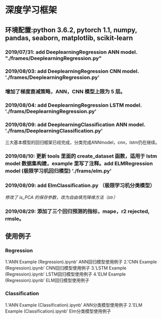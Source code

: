 # 深度学习框架

## 环境配置:python 3.6.2, pytorch 1.1, numpy, pandas, seaborn, matplotlib, scikit-learn

### 2019/07/31: add DeeplearningRegression ANN model. "./frames/DeeplearningRegression.py"    

### 2019/08/03: add DeeplearningRegression CNN model. './frames/DeeplearningRegression.py'
### 增加了梯度衰减策略，ANN，CNN 模型上限为 5 层。

### 2019/08/04: add DeeplearningRegression LSTM model. './frams/DeeplearningRegression.py'

### 2019/08/09: add DeeplearningClassification ANN model. './frams/DeeplearningClassification.py'
三大基本模型的回归框架已经完成，分类完成ANNmodel，cnn，lstm仍在继续。

### 2019/08/10: 更新 tools 里面的 create_dataset 函数，适用于 lstm model 数据集构建，example 里写了注释。add ELMRegression model (极限学习机回归模型) './frams/elm.py'

### 2019/08/09: add ElmClassification.py （极限学习机分类模型）
*修改了 is_PCA 的保存参数，改为自由填充降维方法（str）*

### 2019/08/29: 添加了三个回归预测的指标，mape，r2 rejected, rmsle。

## 使用例子
### Regression
1.'ANN Example (Regression).ipynb' ANN回归模型使用例子
2.'CNN Example (Regression).ipynb' CNN回归模型使用例子
3.'LSTM Example (Regression).ipynb' LSTM回归模型使用例子
4.'ELM Example (Regression).ipynb' ELM回归模型使用例子
### Classification
1.'ANN Example (Classification).ipynb' ANN分类模型使用例子
2.'ELM Example (Classification).ipynb' Elm分类模型使用例子


